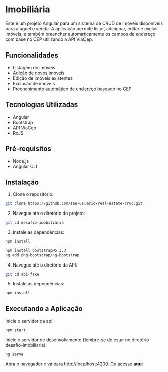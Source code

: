 # Imobiliária

Este é um projeto Angular para um sistema de CRUD de imóveis disponíveis para aluguel e venda. A aplicação permite listar, adicionar, editar e excluir imóveis, e também preencher automaticamente os campos de endereço com base no CEP utilizando a API ViaCep.

## Funcionalidades

- Listagem de imóveis
- Adição de novos imóveis
- Edição de imóveis existentes
- Exclusão de imóveis
- Preenchimento automático de endereço baseado no CEP

## Tecnologias Utilizadas

- Angular
- Bootstrap
- API ViaCep
- RxJS

## Pré-requisitos

- Node.js
- Angular CLI

## Instalação

1. Clone o repositório:
   
```bash
git clone https://github.com/seu-usuario/real-estate-crud.git
```
2. Navegue até o diretório do projeto:
   
```bash
git cd desafio-imobiliaria
```

3. Instale as dependências:

```bash
npm install
```
```bash
npm install bootstrap@5.3.3
ng add @ng-bootstrap/ng-bootstrap
```
4. Navegue até o diretório da API:
   
```bash
git cd api-fake
```
5. Instale as dependências:
   
```bash
npm install
```

## Executando a Aplicação
Inicie o servidor da api:

```bash
npm start
```

Inicie o servidor de desenvolvimento (lembre-se de estar no diretório desafio-imobiliaria):

```bash
ng serve
```
Abra o navegador e vá para http://localhost:4200.
Ou acesse [**aqui**](https://desafio-imobiliaria.vercel.app/imoveis)
